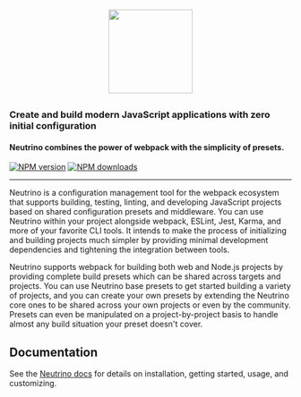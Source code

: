 <h1><p align="center"><a href="https://neutrinojs.org"><img src="https://raw.githubusercontent.com/neutrinojs/neutrino/master/docs/assets/logo.png" height="150"></a></p></h1>

### Create and build modern JavaScript applications with zero initial configuration

#### Neutrino combines the power of webpack with the simplicity of presets.

[![NPM version][npm-image]][npm-url] [![NPM downloads][npm-downloads]][npm-url]

---

Neutrino is a configuration management tool for the webpack ecosystem that
supports building, testing, linting, and developing JavaScript projects based on
shared configuration presets and middleware. You can use Neutrino within your
project alongside webpack, ESLint, Jest, Karma, and more of your favorite CLI
tools. It intends to make the process of initializing and building projects much
simpler by providing minimal development dependencies and tightening the
integration between tools.

Neutrino supports webpack for building both web and Node.js projects by
providing complete build presets which can be shared across targets and
projects. You can use Neutrino base presets to get started building a variety of
projects, and you can create your own presets by extending the Neutrino core
ones to be shared across your own projects or even by the community. Presets can
even be manipulated on a project-by-project basis to handle almost any build
situation your preset doesn't cover.

## Documentation

See the [Neutrino docs](https://neutrinojs.org/) for details on installation,
getting started, usage, and customizing.

[npm-image]: https://img.shields.io/npm/v/neutrino.svg
[npm-downloads]: https://img.shields.io/npm/dt/neutrino.svg
[npm-url]: https://www.npmjs.com/package/neutrino
